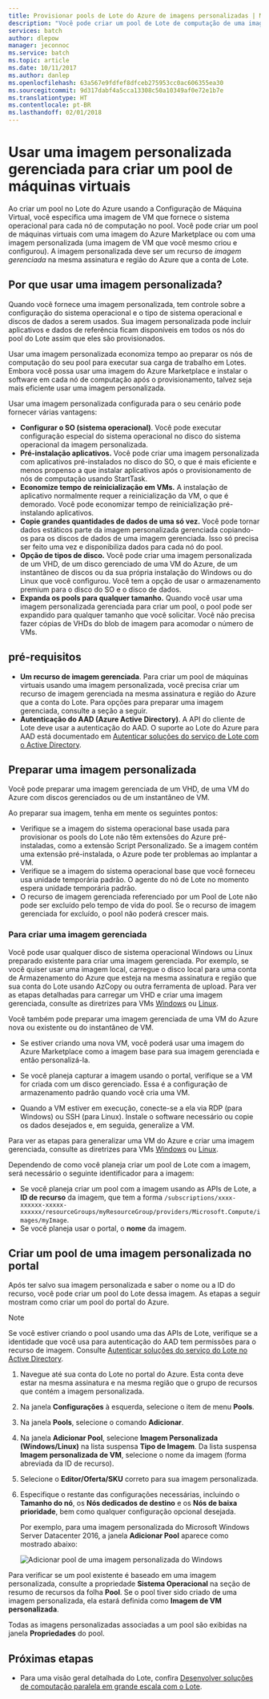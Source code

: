 ```yaml
---
title: Provisionar pools de Lote do Azure de imagens personalizadas | Microsoft Docs
description: "Você pode criar um pool de Lote de computação de uma imagem personalizada para provisionar nós que contêm o software e os dados que você precisa para seu aplicativo. Imagens personalizadas são uma maneira eficiente para configurar nós de computação para executar suas cargas de trabalho do Lote."
services: batch
author: dlepow
manager: jeconnoc
ms.service: batch
ms.topic: article
ms.date: 10/11/2017
ms.author: danlep
ms.openlocfilehash: 63a567e9fdfef8dfceb275953cc0ac606355ea30
ms.sourcegitcommit: 9d317dabf4a5cca13308c50a10349af0e72e1b7e
ms.translationtype: HT
ms.contentlocale: pt-BR
ms.lasthandoff: 02/01/2018
---
```

# <a name="use-a-managed-custom-image-to-create-a-pool-of-virtual-machines"></a>Usar uma imagem personalizada gerenciada para criar um pool de máquinas virtuais 

Ao criar um pool no Lote do Azure usando a Configuração de Máquina Virtual, você especifica uma imagem de VM que fornece o sistema operacional para cada nó de computação no pool. Você pode criar um pool de máquinas virtuais com uma imagem do Azure Marketplace ou com uma imagem personalizada (uma imagem de VM que você mesmo criou e configurou). A imagem personalizada deve ser um recurso de *imagem gerenciada* na mesma assinatura e região do Azure que a conta de Lote.

## <a name="why-use-a-custom-image"></a>Por que usar uma imagem personalizada?
Quando você fornece uma imagem personalizada, tem controle sobre a configuração do sistema operacional e o tipo de sistema operacional e discos de dados a serem usados. Sua imagem personalizada pode incluir aplicativos e dados de referência ficam disponíveis em todos os nós do pool do Lote assim que eles são provisionados.

Usar uma imagem personalizada economiza tempo ao preparar os nós de computação do seu pool para executar sua carga de trabalho em Lotes. Embora você possa usar uma imagem do Azure Marketplace e instalar o software em cada nó de computação após o provisionamento, talvez seja mais eficiente usar uma imagem personalizada.

Usar uma imagem personalizada configurada para o seu cenário pode fornecer várias vantagens:

- **Configurar o SO (sistema operacional)**. Você pode executar configuração especial do sistema operacional no disco do sistema operacional da imagem personalizada. 
- **Pré-instalação aplicativos.** Você pode criar uma imagem personalizada com aplicativos pré-instalados no disco do SO, o que é mais eficiente e menos propenso a que instalar aplicativos após o provisionamento de nós de computação usando StartTask.
- **Economize tempo de reinicialização em VMs.** A instalação de aplicativo normalmente requer a reinicialização da VM, o que é demorado. Você pode economizar tempo de reinicialização pré-instalando aplicativos. 
- **Copie grandes quantidades de dados de uma só vez.** Você pode tornar dados estáticos parte da imagem personalizada gerenciada copiando-os para os discos de dados de uma imagem gerenciada. Isso só precisa ser feito uma vez e disponibiliza dados para cada nó do pool.
- **Opção de tipos de disco.** Você pode criar uma imagem personalizada de um VHD, de um disco gerenciado de uma VM do Azure, de um instantâneo de discos ou da sua própria instalação do Windows ou do Linux que você configurou. Você tem a opção de usar o armazenamento premium para o disco do SO e o disco de dados.
- **Expanda os pools para qualquer tamanho.** Quando você usar uma imagem personalizada gerenciada para criar um pool, o pool pode ser expandido para qualquer tamanho que você solicitar. Você não precisa fazer cópias de VHDs do blob de imagem para acomodar o número de VMs. 


## <a name="prerequisites"></a>pré-requisitos

- **Um recurso de imagem gerenciada**. Para criar um pool de máquinas virtuais usando uma imagem personalizada, você precisa criar um recurso de imagem gerenciada na mesma assinatura e região do Azure que a conta do Lote. Para opções para preparar uma imagem gerenciada, consulte a seção a seguir.
- **Autenticação do AAD (Azure Active Directory)**. A API do cliente de Lote deve usar a autenticação do AAD. O suporte ao Lote do Azure para AAD está documentado em [Autenticar soluções do serviço de Lote com o Active Directory](batch-aad-auth.md).

    
## <a name="prepare-a-custom-image"></a>Preparar uma imagem personalizada
Você pode preparar uma imagem gerenciada de um VHD, de uma VM do Azure com discos gerenciados ou de um instantâneo de VM. 

Ao preparar sua imagem, tenha em mente os seguintes pontos:

* Verifique se a imagem do sistema operacional base usada para provisionar os pools do Lote não têm extensões do Azure pré-instaladas, como a extensão Script Personalizado. Se a imagem contém uma extensão pré-instalada, o Azure pode ter problemas ao implantar a VM.
* Verifique se a imagem do sistema operacional base que você forneceu usa unidade temporária padrão. O agente do nó de Lote no momento espera unidade temporária padrão.
* O recurso de imagem gerenciada referenciado por um Pool de Lote não pode ser excluído pelo tempo de vida do pool. Se o recurso de imagem gerenciada for excluído, o pool não poderá crescer mais. 

### <a name="to-create-a-managed-image"></a>Para criar uma imagem gerenciada
Você pode usar qualquer disco de sistema operacional Windows ou Linux preparado existente para criar uma imagem gerenciada. Por exemplo, se você quiser usar uma imagem local, carregue o disco local para uma conta de Armazenamento do Azure que esteja na mesma assinatura e região que sua conta do Lote usando AzCopy ou outra ferramenta de upload. Para ver as etapas detalhadas para carregar um VHD e criar uma imagem gerenciada, consulte as diretrizes para VMs [Windows](../virtual-machines/windows/upload-generalized-managed.md) ou [Linux](../virtual-machines/linux/upload-vhd.md).

Você também pode preparar uma imagem gerenciada de uma VM do Azure nova ou existente ou do instantâneo de VM. 

* Se estiver criando uma nova VM, você poderá usar uma imagem do Azure Marketplace como a imagem base para sua imagem gerenciada e então personalizá-la. 

* Se você planeja capturar a imagem usando o portal, verifique se a VM for criada com um disco gerenciado. Essa é a configuração de armazenamento padrão quando você cria uma VM.

* Quando a VM estiver em execução, conecte-se a ela via RDP (para Windows) ou SSH (para Linux). Instale o software necessário ou copie os dados desejados e, em seguida, generalize a VM.  

Para ver as etapas para generalizar uma VM do Azure e criar uma imagem gerenciada, consulte as diretrizes para VMs [Windows](../virtual-machines/windows/capture-image-resource.md) ou [Linux](../virtual-machines/linux/capture-image.md).

Dependendo de como você planeja criar um pool de Lote com a imagem, será necessário o seguinte identificador para a imagem:

* Se você planeja criar um pool com a imagem usando as APIs de Lote, a **ID de recurso** da imagem, que tem a forma `/subscriptions/xxxx-xxxxxx-xxxxx-xxxxxx/resourceGroups/myResourceGroup/providers/Microsoft.Compute/images/myImage`. 
* Se você planeja usar o portal, o **nome** da imagem. 





## <a name="create-a-pool-from-a-custom-image-in-the-portal"></a>Criar um pool de uma imagem personalizada no portal

Após ter salvo sua imagem personalizada e saber o nome ou a ID do recurso, você pode criar um pool do Lote dessa imagem. As etapas a seguir mostram como criar um pool do portal do Azure.

> [!NOTE]
> Se você estiver criando o pool usando uma das APIs de Lote, verifique se a identidade que você usa para autenticação do AAD tem permissões para o recurso de imagem. Consulte [Autenticar soluções do serviço do Lote no Active Directory](batch-aad-auth.md).
>

1. Navegue até sua conta do Lote no portal do Azure. Esta conta deve estar na mesma assinatura e na mesma região que o grupo de recursos que contém a imagem personalizada. 
2. Na janela **Configurações** à esquerda, selecione o item de menu **Pools**.
3. Na janela **Pools**, selecione o comando **Adicionar**.
4. Na janela **Adicionar Pool**, selecione **Imagem Personalizada (Windows/Linux)** na lista suspensa **Tipo de Imagem**. Da lista suspensa **Imagem personalizada de VM**, selecione o nome da imagem (forma abreviada da ID de recurso).
5. Selecione o **Editor/Oferta/SKU** correto para sua imagem personalizada.
6. Especifique o restante das configurações necessárias, incluindo o **Tamanho do nó**, os **Nós dedicados de destino** e os **Nós de baixa prioridade**, bem como qualquer configuração opcional desejada.

    Por exemplo, para uma imagem personalizada do Microsoft Windows Server Datacenter 2016, a janela **Adicionar Pool** aparece como mostrado abaixo:

    ![Adicionar pool de uma imagem personalizada do Windows](media/batch-custom-images/add-pool-custom-image.png)
  
Para verificar se um pool existente é baseado em uma imagem personalizada, consulte a propriedade **Sistema Operacional** na seção de resumo de recursos da folha **Pool**. Se o pool tiver sido criado de uma imagem personalizada, ela estará definida como **Imagem de VM personalizada**.

Todas as imagens personalizadas associadas a um pool são exibidas na janela **Propriedades** do pool.
 
## <a name="next-steps"></a>Próximas etapas

- Para uma visão geral detalhada do Lote, confira [Desenvolver soluções de computação paralela em grande escala com o Lote](batch-api-basics.md).
